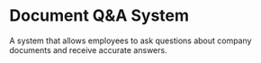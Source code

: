 # Document Q&A System

A system that allows employees to ask questions about company documents and receive accurate answers.

